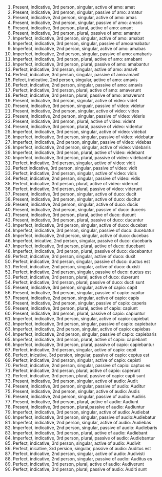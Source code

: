 1. Present, indicative, 3rd person, singular, active of amo: amat
2. Present, indicative, 3rd person, singular, passive of amo: amatur
3. Present, indicative, 2nd person, singular, active of amo: amas
4. Present, indicative, 2nd person, singular, passive of amo: amaris
5. Present, indicative, 3rd person, plural, active of amo: amant
6. Present, indicative, 3rd person, plural, passive of amo: amantur
7. Imperfect, indicative, 3rd person, singular, active of amo: amabat
8. Imperfect, indicative, 3rd person, singular, passive of amo:amabatur
9. Imperfect, indicative, 2nd person, singular, active of amo: amabas
10. Imperfect, indicative, 2nd person, singular, passive of amo: amabaris
11. Imperfect, indicative, 3rd person, plural, active of amo: amabant
12. Imperfect, indicative, 3rd person, plural, passive of amo: amabantur
13. Perfect, indicative, 3rd person, singular, active of amo: amavit
14. Perfect, indicative, 3rd person, singular, passive of amo:amavit
15. Pefect, indicative, 2nd person, singular, active of amo: amavis
16. Perfect, indicative, 2nd person, singular, passive of amo: amavis
17. Perfect, indicative, 3rd person, plural, active of amo: amaverunt
18. Perfect, indicative, 3rd person, plural, passive of amo: amaverunt
1. Present, indicative, 3rd person, signular, active of video: videt
2. Present, indicative, 3rd person, singualr, passive of video: videtur
3. Present, indicative, 2nd person, singular, active of video: vides
4. Present, indicative, 2nd person, singular, passive of video: videris
5. Present, indicative, 3rd person, plural, active of video: vident
6. Present, indicative, 3rd person, plural, passive of video: videntur
7. Imperfect, indicative, 3rd person, singular, active of video: videbat
8. Imperfect, indicative, 3rd person, singular, passive of video: videbatur
9. Imperfect, indicative, 2nd person, singular, passive of video: videbas
10. Imperfect, indicative, 2nd person, singular, active of video: videbaris
11. Imperfect, indicative, 3rd person, plural, active of video: videbant
12. Imperfect, indicative, 3rd person, plural, passive of video: videbantur
13. Perfect, indicative, 3rd person, singular, active of video: vidit
14. Perfect indicative, 3rd person, singular, passive of video: vidit
15. Perfect, indicative, 2nd person, singular, active of video: vidis
16. Perfect, indicative, 2nd person, singular, passive of video: vidis
17. Perfect, indicative, 3rd person, plural, active of video: viderunt
18. Perfect, indicative, 3rd person, plural, passive of video: viderunt
1. Present, indicative, 3rd person, singular, active of duco: ducit 
2. Present, indicative, 3rd person, singular, active of duco: ducitur
3. Present, indicative, 2nd person, singular, active of duco: ducis
4. Present, indicative, 2nd person, singular, passive of duco: duceris
5. Present, indicative, 3rd person, plural, active of duco: ducunt
6. Present, indicative, 3rd person, plural, passive of duco: ducuntur
7. Imperfect, indicative, 3rd person, singular, active of duco: ducebat
8. Imperfect, indicative, 3rd person, singular, passive of duco: ducebatur
9. Imperfect, indicative, 2nd person, singular, active of duco: ducebas
10. Imperfect, inicative, 2nd person, singular, passive of duco: ducebaris
11. Imperfect, indicative, 3rd person, plural, active of duco: ducebant
12. Imperfect, indicative, 3rd person, plural, passive of duco: ducebantur
13. Perfect, indicative, 3rd person, singular, active of duco: duxit
14. Perfect, indicative, 3rd person, singular, passive of duco: ductus est
15. Perfect, indicative, 2nd person, singular, active of duco: duxisti
16. Perfect, indicative, 2nd person, singular, passive of duco: ductus est
17. Perfect, indicative, 3rd person, plural, active of duco: duxerunt
18. Perfect, indicative, 3rd person, plural, passive of duco: ducti sunt
1. Present, indicative, 3rd person, singular, active of capio: capit
2. Present, indicative, 3rd person, singular, passive of capio: capitur
3. Present, indicative, 2nd person, singular, active of capio: capis
4. Present, indicative, 2nd person, singular, passive of capio: caperis
5. Present, indicative, 3rd person, plural, active of capio: capiunt
6. Present, indicative, 3rd person, plural, passive of capio: capiuntur
7. Imperfect, indicative, 3rd person, singular, active of capio: capiebat
8. Imperfect, indicative, 3rd person, singular, passive of capio: capiebatur
9. Imperfect, indicative, 2nd person, singular, active of capio: capiebas
10. Imperfect, indicative, 2nd person, singular, passive of capio: capiebaris
11. Imperfect, indicative, 3rd person, plural, active of capio: capiebant
12. Imperfect, indicative, 3rd person, plural, passive of capio: capiebantur
13. Perfect, indicative, 3rd person, singular, active of capio: cepit
14. Perfect, inicative, 3rd persion, singular, passive of capio: ceptus est
15. Perfect, indicative, 2nd person, singular, active of capio: cepisti
16. Perfect, indicative, 2nd person, singular, passive of capio: captus es
17. Perfect, indicative, 3rd person, plural, active of capio: caperunt
18. Perfect, indicative, 3rd person, plural, passive of capio: capti sunt
1. Present, indicative, 3rd person, singular, active of audio: Audit
2. Present, indicative, 3rd person, singular, passive of audio: Auditur
3. Present, indicative, 2nd person, singular, active of audio: Audis
4. Present, indicative, 2nd person, singular, passive of audio: Audiris
5. Present, indicative, 3rd person, plural, active of audio: Audiunt
6. Present, indicative, 3rd person, plural,passive of audio: Audiuntur
7. Imperfect, indicative, 3rd person, singular, active of audio: Audiebat
8. Imperfect, indicative, 3rd person, singular, passive of audio:Audiebatur
9. Imperfect, indicative, 2nd person, singular, active of audio: Audiebas
10. Imperfect, indicative, 2nd person, singular, passive of audio: Audiebaris
11. Imperfect, indicative, 3rd person, plural, active of audio: Audiebant
12. Imperfect, indicative, 3rd person, plural, passive of audio: Audiebantur
13. Perfect, indicative, 3rd person, singular, active of audio: Audivit
14. Perfect, inicative, 3rd persion, singular, passive of audio: Auditus est
15. Perfect, indicative, 2nd person, singular, active of audio: Audivisti
16. Perfect, indicative, 2nd person, singular, passive of audio: Auditus es
17. Perfect, indicative, 3rd person, plural, active of audio: Audiverunt
18. Perfect, indicative, 3rd person, plural, passive of audio: Auditi sunt
